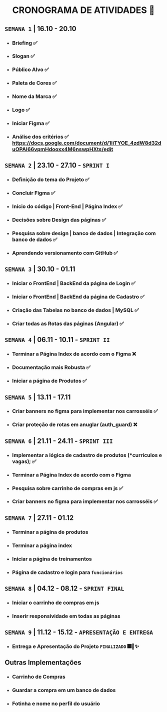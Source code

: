<h1 align="center"> CRONOGRAMA DE ATIVIDADES 📅 </h1>

## `SEMANA 1` |  16.10 - 20.10 
- ### Briefing ✅
- ### Slogan ✅
- ### Público Alvo ✅
- ### Paleta de Cores ✅
- ### Nome da Marca ✅
- ### Logo ✅
- ### Iniciar Figma ✅
- ### Análise dos critérios ✅ https://docs.google.com/document/d/1IiTYOE_4zdW8d32duOPAI66vpmHdooxx4M6nswpHXts/edit


## `SEMANA 2` | 23.10 - 27.10 - `SPRINT I`
- ### Definição do tema do Projeto ✅
- ### Concluir Figma ✅
- ### Início do código | Front-End | Página Index ✅
- ### Decisões sobre Design das páginas ✅
- ### Pesquisa sobre design | banco de dados | Integração com banco de dados ✅
- ### Aprendendo versionamento com GitHub ✅

## `SEMANA 3` | 30.10 - 01.11
- ### Iniciar o FrontEnd | BackEnd da página de Login ✅
- ### Iniciar o FrontEnd | BackEnd da página de Cadastro ✅
- ### Criação das Tabelas no banco de dados | MySQL ✅
- ### Criar todas as Rotas das páginas (Angular) ✅


## `SEMANA 4` | 06.11 - 10.11 - `SPRINT II`
- ### Terminar a Página Index de acordo com o Figma ❌
- ### Documentação mais Robusta ✅
- ### Iniciar a página de Produtos ✅
  
## `SEMANA 5` | 13.11 - 17.11
- ### Criar banners no figma para implementar nos carrosséis ✅
- ### Criar proteção de rotas em anuglar (auth_guard) ❌

## `SEMANA 6` | 21.11 - 24.11 - `SPRINT III`
- ### Implementar a lógica de cadastro de produtos (*curriculos e vagas); ✅
- ### Terminar a Página Index de acordo com o Figma 
- ### Pesquisa sobre carrinho de compras em js ✅
- ### Criar banners no figma para implementar nos carrosséis ✅
  
## `SEMANA 7` | 27.11 - 01.12
- ### Terminar a página de produtos
- ### Terminar a página index
- ### Iniciar a página de treinamentos
- ### Página de cadastro e login para `funcionários`
  
## `SEMANA 8` | 04.12 - 08.12 - `SPRINT FINAL`
- ### Iniciar o carrinho de compras em js
- ### Inserir responsividade em todas as páginas

## `SEMANA 9` | 11.12 - 15.12 - `APRESENTAÇÃO E ENTREGA`
- ### Entrega e Apresentação do Projeto `FINALIZADO` 🎆🎉✨

## Outras Implementações
- ### Carrinho de Compras 
- ### Guardar a compra em um banco de dados
- ### Fotinha e nome no perfil do usuário
